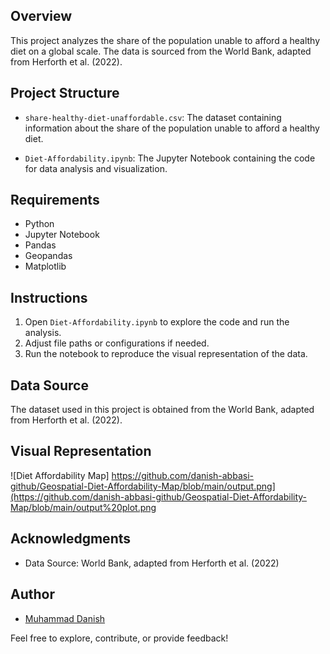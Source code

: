## Overview

This project analyzes the share of the population unable to afford a healthy diet on a global scale. The data is sourced from the World Bank, adapted from Herforth et al. (2022).

## Project Structure

- `share-healthy-diet-unaffordable.csv`: The dataset containing information about the share of the population unable to afford a healthy diet.

- `Diet-Affordability.ipynb`: The Jupyter Notebook containing the code for data analysis and visualization.

## Requirements

- Python
- Jupyter Notebook
- Pandas
- Geopandas
- Matplotlib

## Instructions

1. Open `Diet-Affordability.ipynb` to explore the code and run the analysis.
2. Adjust file paths or configurations if needed.
3. Run the notebook to reproduce the visual representation of the data.

## Data Source

The dataset used in this project is obtained from the World Bank, adapted from Herforth et al. (2022).

## Visual Representation
![Diet Affordability Map] https://github.com/danish-abbasi-github/Geospatial-Diet-Affordability-Map/blob/main/output.png](https://github.com/danish-abbasi-github/Geospatial-Diet-Affordability-Map/blob/main/output%20plot.png

## Acknowledgments

- Data Source: World Bank, adapted from Herforth et al. (2022)

## Author

- [Muhammad Danish](https://github.com/danish-abbasi-github)

Feel free to explore, contribute, or provide feedback!

